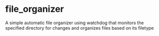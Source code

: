 # file_organizer
A simple automatic file organizer using watchdog that monitors the specified directory for changes and organizes files based on its filetype
